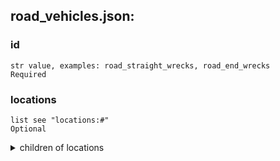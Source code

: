 
## road_vehicles.json:

### id 
 ```
 str value, examples: road_straight_wrecks, road_end_wrecks
 Required 
```

 ### locations 

 ```
 list see "locations:#"
 Optional 
```


 <details> 
 <summary> children of locations </summary> 

 ### locations:# 

 ```
 dict see "locations:#:" values
 Required 
```


 <details> 
 <summary> children of locations:# </summary> 

 ### locations:#:facing 

 ```
 int value, examples: 90, 0 

-OR-

 list
 Required 
```


 <details> 
 <summary> children of locations:#:facing </summary> 

 ### locations:#:facing:# 

 ```
 int value, examples: 90, 0
 Optional 
```



 ### locations:#:x 

 ```
 int value, examples: 6, 16 

-OR-

 list
 Required 
```


 <details> 
 <summary> children of locations:#:x </summary> 

 ### locations:#:x:# 

 ```
 int value, examples: 0, 4
 Optional 
```



 ### locations:#:y 

 ```
 int value, examples: 6, 17 

-OR-

 list
 Required 
```


 <details> 
 <summary> children of locations:#:y </summary> 

 ### locations:#:y:# 

 ```
 int value, examples: 4, 0
 Required 
```



 </details>
</summary>


 </details>
</summary>


 </details>
</summary>


 </details>
</summary>

 ### spawn_types 

 ```
 list see "spawn_types:#"
 Optional 
```


 <details> 
 <summary> children of spawn_types </summary> 

 ### spawn_types:# 

 ```
 dict see "spawn_types:#:" values
 Required 
```


 <details> 
 <summary> children of spawn_types:# </summary> 

 ### spawn_types:#:// 

 ```
 str value, examples: Clear section of road, Clear section of bridge
 Required 
```



 ### spawn_types:#:vehicle_function 

 ```
 str value, examples: no_vehicles, parkinglot
 Required 
```



 ### spawn_types:#:vehicle_json 

 ```
 dict, see "spawn_types:#:vehicle_json:" values
 Optional 
```


 <details> 
 <summary> children of spawn_types:#:vehicle_json </summary> 

 ### spawn_types:#:vehicle_json:fuel 

 ```
 int value, examples: -1, 0
 Required 
```



 ### spawn_types:#:vehicle_json:number 

 ```
 int value, example: 1 

-OR-

 list
 Required 
```


 <details> 
 <summary> children of spawn_types:#:vehicle_json:number </summary> 

 ### spawn_types:#:vehicle_json:number:# 

 ```
 int value, example: 1
 Optional 
```



 ### spawn_types:#:vehicle_json:placement 

 ```
 str value, examples: highway, %t_wrecks
 Required 
```



 ### spawn_types:#:vehicle_json:status 

 ```
 int value, examples: -1, 1
 Required 
```



 ### spawn_types:#:vehicle_json:vehicle 

 ```
 str value, examples: highway, city_vehicles
 Required 
```



 ### spawn_types:#:weight 

 ```
 int value, examples: 50, 100
 Required 
```



 </details>
</summary>


 </details>
</summary>


 </details>
</summary>

 ### type 

 ```
 str value, examples: vehicle_placement, vehicle_spawn
 Required 
```


